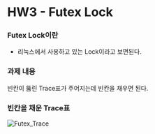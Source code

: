 # HW3 - Futex Lock

### Futex Lock이란 
- 리눅스에서 사용하고 있는 Lock이라고 보면된다.

### 과제 내용
빈칸이 뚫린 Trace표가 주어지는데 빈칸을 채우면 된다.


### 빈칸을 채운 Trace표 
![Futex_Trace](https://user-images.githubusercontent.com/76093968/177114599-06bb8834-cccc-43d5-a990-85af439c5da9.png)
